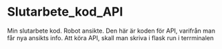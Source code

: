 # Slutarbete_kod_API
Min slutarbete kod. Robot ansikte. Den här är koden för API, varifrån man får nya ansikts info.
Att köra API, skall man skriva i flask run i terrminalen
